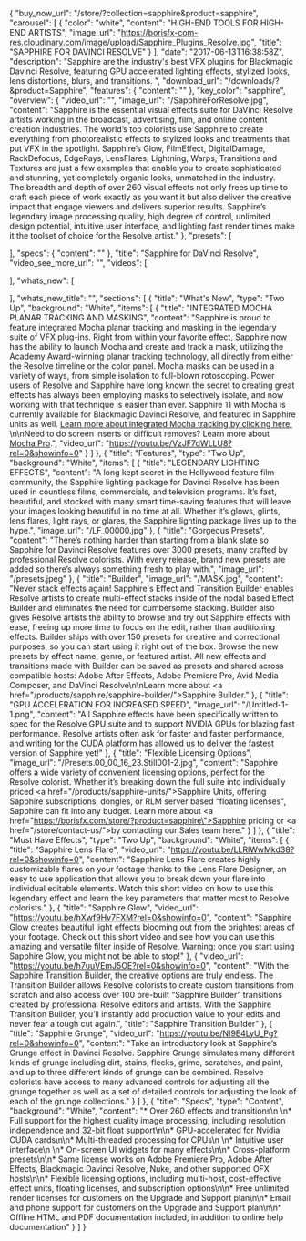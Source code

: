 {
  "buy_now_url": "/store/?collection=sapphire&product=sapphire",
  "carousel": [
    {
      "color": "white",
      "content": "HIGH-END TOOLS FOR HIGH-END ARTISTS",
      "image_url": "https://borisfx-com-res.cloudinary.com/image/upload/Sapphire_Plugins_Resolve.jpg",
      "title": "SAPPHIRE FOR DAVINCI RESOLVE"
    }
  ],
  "date": "2017-06-13T16:38:58Z",
  "description": "Sapphire are the industry's best VFX plugins for Blackmagic Davinci Resolve, featuring GPU accelerated lighting effects, stylized looks, lens distortions, blurs, and transitions. ",
  "download_url": "/downloads/?&product=Sapphire",
  "features": {
    "content": ""
  },
  "key_color": "sapphire",
  "overview": {
    "video_url": "",
    "image_url": "/SapphireForResolve.jpg",
    "content": "Sapphire is the essential visual effects suite for DaVinci Resolve artists working in the broadcast, advertising, film, and online content creation industries. The world’s top colorists use Sapphire to create everything from photorealistic effects to stylized looks and treatments that put VFX in the spotlight. Sapphire’s Glow, FilmEffect, DigitalDamage, RackDefocus, EdgeRays, LensFlares, Lightning, Warps, Transitions and Textures are just a few examples that enable you to create sophisticated and stunning, yet completely organic looks, unmatched in the industry. The&nbsp;breadth and depth of over 260 visual effects not only frees up time to craft each piece of work exactly as you want it but also deliver the creative impact that engage viewers and delivers superior results. Sapphire’s legendary image processing quality, high degree of control, unlimited design potential, intuitive user interface, and lighting fast render times make it the toolset of choice for the Resolve artist."
  },
  "presets": [

  ],
  "specs": {
    "content": ""
  },
  "title": "Sapphire for DaVinci Resolve",
  "video_see_more_url": "",
  "videos": [

  ],
  "whats_new": [

  ],
  "whats_new_title": "",
  "sections": [
    {
      "title": "What's New",
      "type": "Two Up",
      "background": "White",
      "items": [
        {
          "title": "INTEGRATED MOCHA PLANAR TRACKING AND MASKING",
          "content": "Sapphire is proud to feature integrated Mocha planar tracking and masking in the legendary suite of VFX plug-ins. Right from within your favorite effect, Sapphire now has the ability to launch Mocha and create and track a mask, utilizing the Academy Award-winning planar tracking technology, all directly from either the Resolve timeline or the color panel. Mocha masks can be used in a variety of ways, from simple isolation to full-blown rotoscoping. Power users of Resolve and Sapphire have long known the secret to creating great effects has always been employing masks to selectively isolate, and now working with that technique is easier than ever.  Sapphire 11 with Mocha is currently available for Blackmagic Davinci Resolve, and featured in Sapphire units as well. [Learn more about integrated Mocha tracking by clicking here.](/products/sapphire/mocha-in-sapphire/) \n\nNeed to do screen inserts or difficult removes? Learn more about [Mocha Pro](/products/mocha/why-mocha-pro-is-a-must-have-tool/).",
          "video_url": "https://youtu.be/VzJF7dWLLU8?rel=0&showinfo=0"
        }
      ]
    },
    {
      "title": "Features",
      "type": "Two Up",
      "background": "White",
      "items": [
        {
          "title": "LEGENDARY LIGHTING EFFECTS",
          "content": "A long kept secret in the Hollywood feature film community, the Sapphire lighting package for Davinci Resolve has been used in countless films, commercials, and television programs. It’s fast, beautiful, and stocked with many smart time-saving features that will leave your images looking beautiful in no time at all. Whether it’s glows, glints, lens flares, light rays, or glares, the Sapphire lighting package lives up to the hype.",
          "image_url": "/LF_00000.jpg"
        },
        {
          "title": "Gorgeous Presets",
          "content": "There’s nothing harder than starting from a blank slate so Sapphire for Davinci Resolve features over 3000 presets, many crafted by professional Resolve colorists. With every release, brand new presets are added so there’s always something fresh to play with.",
          "image_url": "/presets.jpeg"
        },
        {
          "title": "Builder",
          "image_url": "/MASK.jpg",
          "content": "Never stack effects again! Sapphire's Effect and Transition Builder enables Resolve artists to create multi-effect stacks inside of the nodal based Effect Builder and eliminates the need for cumbersome stacking. Builder also gives Resolve artists the ability to browse and try out Sapphire effects with ease, freeing up more time to focus on the edit, rather than auditioning effects. Builder ships with over 150 presets for creative and correctional purposes, so you can start using it right out of the box. Browse the new presets by effect name, genre, or featured artist. All new effects and transitions made with Builder can be saved as presets and shared across compatible hosts: Adobe After Effects, Adobe Premiere Pro, Avid Media Composer, and DaVinci Resolve\n\nLearn more about <a href=\"/products/sapphire/sapphire-builder/\">Sapphire Builder</a>."
        },
        {
          "title": "GPU ACCELERATION FOR INCREASED SPEED",
          "image_url": "/Untitled-1-1.png",
          "content": "All Sapphire effects have been specifically written to spec for the Resolve GPU suite and to support NVIDIA GPUs for blazing fast performance. Resolve artists often ask for faster and faster performance, and writing for the CUDA platform has allowed us to deliver the fastest version of Sapphire yet!"
        },
        {
          "title": "Flexible Licensing Options",
          "image_url": "/Presets.00_00_16_23.Still001-2.jpg",
          "content": "Sapphire offers a wide variety of convenient licensing options, perfect for the Resolve colorist. Whether it’s breaking down the full suite into individually priced <a href=\"/products/sapphire-units/\">Sapphire Units</a>, offering Sapphire subscriptions, dongles, or RLM server based “floating licenses\", Sapphire can fit into any budget. Learn more about <a href=\"https://borisfx.com/store/?product=sapphire\">Sapphire pricing</a> or <a href=\"/store/contact-us/\">by contacting our Sales team here.</a>"
        }
      ]
    },
    {
      "title": "Must Have Effects",
      "type": "Two Up",
      "background": "White",
      "items": [
        {
          "title": "Sapphire Lens Flare",
          "video_url": "https://youtu.be/LLRlWwMkd38?rel=0&showinfo=0",
          "content": "Sapphire Lens Flare creates highly customizable flares on your footage thanks to the Lens Flare Designer, an easy to use application that allows you to break down your flare into individual editable elements. Watch this short video on how to use this legendary effect and learn the key parameters that matter most to Resolve colorists."
        },
        {
          "title": "Sapphire Glow",
          "video_url": "https://youtu.be/hXwf9Hv7FXM?rel=0&showinfo=0",
          "content": "Sapphire Glow creates beautiful light effects blooming out from the brightest areas of your footage. Check out this short video and see how you can use this amazing and versatile filter inside of Resolve. Warning: once you start using Sapphire Glow, you might not be able to stop!"
        },
        {
          "video_url": "https://youtu.be/h7uuVEmJ5OE?rel=0&showinfo=0",
          "content": "With the Sapphire Transition Builder, the creative options are truly endless. The Transition Builder allows Resolve colorists to create custom transitions from scratch and also access over 100 pre-built “Sapphire Builder” transitions created by professional Resolve editors and artists. With the Sapphire Transition Builder, you’ll instantly add production value to your edits and never fear a tough cut again.",
          "title": "Sapphire Transition Builder"
        },
        {
          "title": "Sapphire Grunge",
          "video_url": "https://youtu.be/NI9E4LyU_Pg?rel=0&showinfo=0",
          "content": "Take an introductory look at Sapphire’s Grunge effect in Davinci Resolve. Sapphire Grunge simulates many different kinds of grunge including dirt, stains, flecks, grime, scratches, and paint, and up to three different kinds of grunge can be combined. Resolve colorists have access to many advanced controls for adjusting all the grunge together as well as a set of detailed controls for adjusting the look of each of the grunge collections."
        }
      ]
    },
    {
      "title": "Specs",
      "type": "Content",
      "background": "White",
      "content": "* Over 260 effects and transitions\n \n* Full support for the highest quality image processing, including resolution independence and 32-bit float support\n\n* GPU-accelerated for Nvidia CUDA cards\n\n* Multi-threaded processing for CPUs\n \n* Intuitive user interface\n \n* On-screen UI widgets for many effects\n\n* Cross-platform presets\n\n* Same license works on Adobe Premiere Pro, Adobe After Effects, Blackmagic Davinci Resolve, Nuke, and other supported OFX hosts\n\n* Flexible licensing options, including multi-host, cost-effective effect units, floating licenses, and subscription options\n\n* Free unlimited render licenses for customers on the Upgrade and Support plan\n\n* Email and phone support for customers on the Upgrade and Support plan\n\n* Offline HTML and PDF documentation included, in addition to online help documentation"
    }
  ]
}
